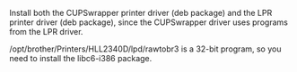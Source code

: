 Install both the CUPSwrapper printer driver (deb package) and the
LPR printer driver (deb package), since the CUPSwrapper driver uses
programs from the LPR driver.

/opt/brother/Printers/HLL2340D/lpd/rawtobr3 is a 32-bit program, so you need to install the libc6-i386 package.
